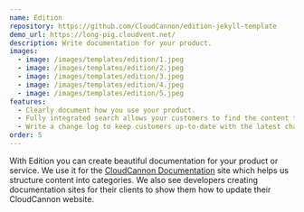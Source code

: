 ```yaml
---
name: Edition
repository: https://github.com/CloudCannon/edition-jekyll-template
demo_url: https://long-pig.cloudvent.net/
description: Write documentation for your product.
images:
  - image: /images/templates/edition/1.jpeg
  - image: /images/templates/edition/2.jpeg
  - image: /images/templates/edition/3.jpeg
  - image: /images/templates/edition/4.jpeg
  - image: /images/templates/edition/5.jpeg
features:
  - Clearly document how you use your product.
  - Fully integrated search allows your customers to find the content they're looking for.
  - Write a change log to keep customers up-to-date with the latest changes.
order: 5
---
```


With Edition you can create beautiful documentation for your product or service. We use it for the [CloudCannon Documentation](http://docs.cloudcannon.com) site which helps us structure content into categories. We also see developers creating documentation sites for their clients to show them how to update their CloudCannon website.
